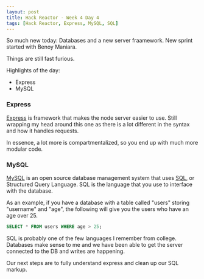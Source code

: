 ```yaml
---
layout: post
title: Hack Reactor - Week 4 Day 4
tags: [Hack Reactor, Express, MySQL, SQL]
---
```


So much new today:  Databases and a new server fraamework. New sprint started with Benoy Maniara.

Things are still fast furious.

Highlights of the day:

* Express
* MySQL

### Express

[Express](http://expressjs.com/) is framework that makes the node server easier to use.  Still wrapping my head around this one as there is a lot different in the syntax and how it handles requests.  

In essence, a lot more is compartmentalized, so you end up with much more modular code.   

<!--more-->

### MySQL

[MySQL](http://www.mysql.com/) is an open source database management system that uses [SQL](http://en.wikipedia.org/wiki/SQL), or Structured Query Language.  SQL is the language that you use to interface with the database.  

As an example, if you have a database with a table called "users" storing "username" and "age", the following will give you the users who have an age over 25.

```SQL
SELECT * FROM users WHERE age > 25;
```

SQL is probably one of the few languages I remember from college.  Databases make sense to me and we have been able to get the server connected to the DB and writes are happening.

Our next steps are to fully understand express and clean up our SQL markup. 
